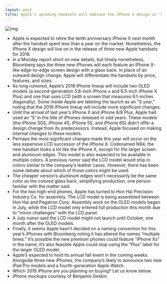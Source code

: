 ```yaml
---
layout: post
title: Apple's upcoming handsets will embrace the iPhone X design in 'S year'
---
```

![img](http://media.idownloadblog.com/wp-content/uploads/2018/07/2018-iphone-cover-glass-benjamin-geskin-002.jpeg)
* Apple is expected to retire the tenth anniversary iPhone X next month after the handset spent less than a year on the market. Nonetheless, the iPhone X design will live on in the release of three new Apple handsets for 2018.
* In a Monday report short on new details, but timely nonetheless, Bloomberg says the three new iPhones will each feature an iPhone X-like edge-to-edge screen design with a glass back. In place of an outward design change, Apple will differentiate the handsets by price, features, and sizes.
* As long rumored, Apple’s 2018 iPhone lineup will include two OLED models (a second-generation 5.8-inch iPhone x and 6.5-inch iPhone X Plus) and one that uses LCD (with a screen that measures 6.1-inches diagonally). Some inside Apple are labeling the launch as an “S year,” noting that the 2019 iPhone lineup will include more significant changes.
* Until the arrival of last year’s iPhone X and iPhone 8/8 Plus, Apple had used an “S’ in the title of iPhones released in odd years. These models (the iPhone 3GS, iPhone 4S, iPhone 5S, and iPhone 6S) didn’t offer a design change from its predecessors. Instead, Apple focused on making internal changes to these models.
* Perhaps the most significant changes made this year will occur on the less expensive LCD successor of the iPhone 8. Codenamed N84, the new handset looks a lot like the iPhone X, except for the larger screen and aluminum edges. This model is also expected to be available in multiple colors. A previous rumor said the LCD model would ship in colors similar to the company’s leather cases. However, there has been some debate about which of those colors might be used.
* The cheaper version’s aluminum edges won’t necessarily be the same color as the colored glass back, simplifying production, one person familiar with the matter said.
* For the two high-end phones, Apple has turned to Hon Hai Precision Industry Co. for assembly. The LCD model is being assembled between Hon Hai and Pegatron Corp. Assembly work on the OLED models began in July, while the LCD model only entered full production this month due to “minor challenges” with the LCD panel.
* A July rumor said the LCD model might not launch until October, one month after the OLED models.
* Finally, it seems Apple hasn’t decided on a naming convention for this year’s iPhones with Bloomberg noting it has altered the names “multiple times.” It’s possible the new premium phones could feature “iPhone Xs” in the name; it’s also feasible Apple could stop using the “Plus” label for the larger OLED model.
* Apple’s expected to hold its annual fall event in the coming weeks. Alongside three new iPhones, the company’s likely to announce two new iPad Pro models and a fourth-generation Apple Watch.
* Which 2018 iPhone are you planning on buying? Let us know below.
* iPhone mockups courtesy of Benjamin Geskin

